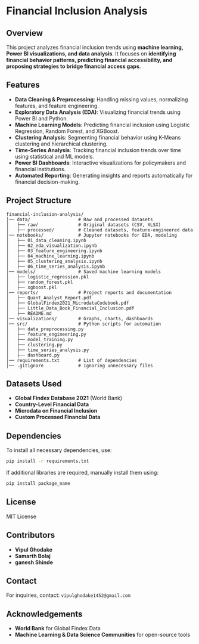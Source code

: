# Financial Inclusion Analysis

## Overview
This project analyzes financial inclusion trends using **machine learning, Power BI visualizations, and data analysis**. It focuses on **identifying financial behavior patterns, predicting financial accessibility, and proposing strategies to bridge financial access gaps**.

## Features
- **Data Cleaning & Preprocessing**: Handling missing values, normalizing features, and feature engineering.
- **Exploratory Data Analysis (EDA)**: Visualizing financial trends using Power BI and Python.
- **Machine Learning Models**: Predicting financial inclusion using Logistic Regression, Random Forest, and XGBoost.
- **Clustering Analysis**: Segmenting financial behavior using K-Means clustering and hierarchical clustering.
- **Time-Series Analysis**: Tracking financial inclusion trends over time using statistical and ML models.
- **Power BI Dashboards**: Interactive visualizations for policymakers and financial institutions.
- **Automated Reporting**: Generating insights and reports automatically for financial decision-making.

## Project Structure
```
financial-inclusion-analysis/
│── data/                  # Raw and processed datasets
│   ├── raw/               # Original datasets (CSV, XLSX)
│   ├── processed/         # Cleaned datasets, feature-engineered data
│── notebooks/             # Jupyter notebooks for EDA, modeling
│   ├── 01_data_cleaning.ipynb
│   ├── 02_eda_visualization.ipynb
│   ├── 03_feature_engineering.ipynb
│   ├── 04_machine_learning.ipynb
│   ├── 05_clustering_analysis.ipynb
│   ├── 06_time_series_analysis.ipynb
│── models/                # Saved machine learning models
│   ├── logistic_regression.pkl
│   ├── random_forest.pkl
│   ├── xgboost.pkl
│── reports/               # Project reports and documentation
│   ├── Quant_Analyst_Report.pdf
│   ├── GlobalFindex2021_MicrodataCodebook.pdf
│   ├── Little_Data_Book_Financial_Inclusion.pdf
│   ├── README.md
│── visualizations/        # Graphs, charts, dashboards
│── src/                   # Python scripts for automation
│   ├── data_preprocessing.py
│   ├── feature_engineering.py
│   ├── model_training.py
│   ├── clustering.py
│   ├── time_series_analysis.py
│   ├── dashboard.py
│── requirements.txt       # List of dependencies
│── .gitignore             # Ignoring unnecessary files
```

## Datasets Used
- **Global Findex Database 2021** (World Bank)
- **Country-Level Financial Data**
- **Microdata on Financial Inclusion**
- **Custom Processed Financial Data**

## Dependencies
To install all necessary dependencies, use:
```bash
pip install -r requirements.txt
```
If additional libraries are required, manually install them using:
```bash
pip install package_name
```

## License
MIT License

## Contributors
- **Vipul Ghodake** 
- **Samarth Bolaj**
-  **ganesh Shinde** 


## Contact
For inquiries, contact: `vipulghodake1452@gmail.com`

## Acknowledgements
- **World Bank** for Global Findex Data
- **Machine Learning & Data Science Communities** for open-source tools

